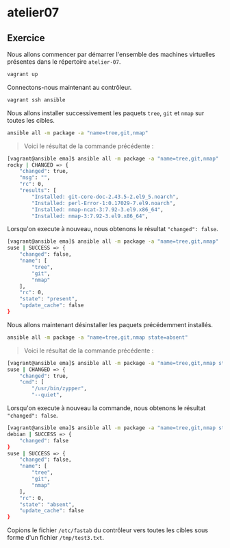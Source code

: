 # atelier07

## Exercice

Nous allons commencer par démarrer l'ensemble des machines virtuelles présentes dans le répertoire `atelier-07`.

```sh
vagrant up
```

Connectons-nous maintenant au contrôleur.

```sh 
vagrant ssh ansible
```

Nous allons installer successivement les paquets `tree`, `git` et `nmap` sur toutes les cibles.

```sh
ansible all -m package -a "name=tree,git,nmap"
```

> Voici le résultat de la commande précédente :

```sh
[vagrant@ansible ema]$ ansible all -m package -a "name=tree,git,nmap"
rocky | CHANGED => {
    "changed": true,
    "msg": "",
    "rc": 0,
    "results": [
        "Installed: git-core-doc-2.43.5-2.el9_5.noarch",
        "Installed: perl-Error-1:0.17029-7.el9.noarch",
        "Installed: nmap-ncat-3:7.92-3.el9.x86_64",
        "Installed: nmap-3:7.92-3.el9.x86_64",
```

Lorsqu'on execute à nouveau, nous obtenons le résultat `"changed": false`.

```sh
[vagrant@ansible ema]$ ansible all -m package -a "name=tree,git,nmap"
suse | SUCCESS => {
    "changed": false,
    "name": [
        "tree",
        "git",
        "nmap"
    ],
    "rc": 0,
    "state": "present",
    "update_cache": false
}
```
Nous allons maintenant désinstaller les paquets précédemment installés.

```sh
ansible all -m package -a "name=tree,git,nmap state=absent"
```

> Voici le résultat de la commande précédente :

```sh
[vagrant@ansible ema]$ ansible all -m package -a "name=tree,git,nmap state=absent"
suse | CHANGED => {
    "changed": true,
    "cmd": [
        "/usr/bin/zypper",
        "--quiet",
```

Lorsqu'on execute à nouveau la commande, nous obtenons le résultat `"changed": false`.

```sh
[vagrant@ansible ema]$ ansible all -m package -a "name=tree,git,nmap state=absent"
debian | SUCCESS => {
    "changed": false
}
suse | SUCCESS => {
    "changed": false,
    "name": [
        "tree",
        "git",
        "nmap"
    ],
    "rc": 0,
    "state": "absent",
    "update_cache": false
}
```

Copions le fichier `/etc/fastab` du contrôleur vers toutes les cibles sous forme d'un fichier `/tmp/test3.txt`.
